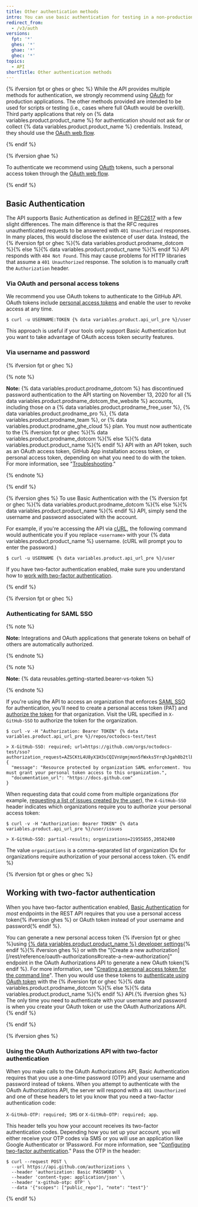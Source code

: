 ```yaml
---
title: Other authentication methods
intro: You can use basic authentication for testing in a non-production environment.
redirect_from:
  - /v3/auth
versions:
  fpt: '*'
  ghes: '*'
  ghae: '*'
  ghec: '*'
topics:
  - API
shortTitle: Other authentication methods
---
```



{% ifversion fpt or ghes or ghec %}
While the API provides multiple methods for authentication, we strongly
recommend using [OAuth](/apps/building-integrations/setting-up-and-registering-oauth-apps/) for production applications. The other
methods provided are intended to be used for scripts or testing (i.e., cases
where full OAuth would be overkill). Third party applications that rely on
{% data variables.product.product_name %} for authentication should not ask for or collect {% data variables.product.product_name %} credentials.
Instead, they should use the [OAuth web flow](/apps/building-oauth-apps/authorizing-oauth-apps/).

{% endif %}

{% ifversion ghae %}

To authenticate we recommend using [OAuth](/apps/building-integrations/setting-up-and-registering-oauth-apps/) tokens, such a personal access token through the [OAuth web flow](/apps/building-oauth-apps/authorizing-oauth-apps/).

{% endif %}

## Basic Authentication

The API supports Basic Authentication as defined in
[RFC2617](http://www.ietf.org/rfc/rfc2617.txt) with a few slight differences.
The main difference is that the RFC requires unauthenticated requests to be
answered with `401 Unauthorized` responses. In many places, this would disclose
the existence of user data. Instead, the {% ifversion fpt or ghec %}{% data variables.product.prodname_dotcom %}{% else %}{% data variables.product.product_name %}{% endif %} API responds with `404 Not Found`.
This may cause problems for HTTP libraries that assume a `401 Unauthorized`
response. The solution is to manually craft the `Authorization` header.

### Via OAuth and personal access tokens

We recommend you use OAuth tokens to authenticate to the GitHub API. OAuth tokens include [personal access tokens][personal-access-tokens] and enable the user to revoke access at any time.

```shell
$ curl -u USERNAME:TOKEN {% data variables.product.api_url_pre %}/user
```

This approach is useful if your tools only support Basic Authentication but you want to take advantage of OAuth access token security features.

### Via username and password

{% ifversion fpt or ghec %}

{% note %}

**Note:** {% data variables.product.prodname_dotcom %} has discontinued password authentication to the API starting on November 13, 2020 for all {% data variables.product.prodname_dotcom_the_website %} accounts, including those on a {% data variables.product.prodname_free_user %}, {% data variables.product.prodname_pro %}, {% data variables.product.prodname_team %}, or {% data variables.product.prodname_ghe_cloud %} plan. You must now authenticate to the {% ifversion fpt or ghec %}{% data variables.product.prodname_dotcom %}{% else %}{% data variables.product.product_name %}{% endif %} API with an API token, such as an OAuth access token, GitHub App installation access token, or personal access token, depending on what you need to do with the token. For more information, see "[Troubleshooting](/rest/overview/troubleshooting#basic-authentication-errors)."
 
{% endnote %}

{% endif %}

{% ifversion ghes %}
To use Basic Authentication with the {% ifversion fpt or ghec %}{% data variables.product.prodname_dotcom %}{% else %}{% data variables.product.product_name %}{% endif %} API, simply send the username and
password associated with the account.

For example, if you're accessing the API via [cURL][curl], the following command
would authenticate you if you replace `<username>` with your {% data variables.product.product_name %} username.
(cURL will prompt you to enter the password.)

```shell
$ curl -u USERNAME {% data variables.product.api_url_pre %}/user
```
If you have two-factor authentication enabled, make sure you understand how to [work with two-factor authentication](/rest/overview/other-authentication-methods#working-with-two-factor-authentication).

{% endif %}

{% ifversion fpt or ghec %}
### Authenticating for SAML SSO

{% note %}

**Note:** Integrations and OAuth applications that generate tokens on behalf of others are automatically authorized.

{% endnote %}

{% note %}

**Note:** {% data reusables.getting-started.bearer-vs-token %}

{% endnote %}

If you're using the API to access an organization that enforces [SAML SSO][saml-sso] for authentication, you'll need to create a personal access token (PAT) and [authorize the token][allowlist] for that organization. Visit the URL specified in `X-GitHub-SSO` to authorize the token for the organization.

```shell
$ curl -v -H "Authorization: Bearer TOKEN" {% data variables.product.api_url_pre %}/repos/octodocs-test/test

> X-GitHub-SSO: required; url=https://github.com/orgs/octodocs-test/sso?authorization_request=AZSCKtL4U8yX1H3sCQIVnVgmjmon5fWxks5YrqhJgah0b2tlbl9pZM4EuMz4
{
  "message": "Resource protected by organization SAML enforcement. You must grant your personal token access to this organization.",
  "documentation_url": "https://docs.github.com"
}
```

When requesting data that could come from multiple organizations (for example, [requesting a list of issues created by the user][user-issues]), the `X-GitHub-SSO` header indicates which organizations require you to authorize your personal access token:

```shell
$ curl -v -H "Authorization: Bearer TOKEN" {% data variables.product.api_url_pre %}/user/issues

> X-GitHub-SSO: partial-results; organizations=21955855,20582480
```

The value `organizations` is a comma-separated list of organization IDs for organizations require authorization of your personal access token.
{% endif %}

{% ifversion fpt or ghes or ghec %}
## Working with two-factor authentication

When you have two-factor authentication enabled, [Basic Authentication](#basic-authentication) for _most_ endpoints in the REST API requires that you use a personal access token{% ifversion ghes %} or OAuth token instead of your username and password{% endif %}.

You can generate a new personal access token {% ifversion fpt or ghec %}using [{% data variables.product.product_name %} developer settings](https://github.com/settings/tokens/new){% endif %}{% ifversion ghes %} or with the "[Create a new authorization][/rest/reference/oauth-authorizations#create-a-new-authorization]" endpoint in the OAuth Authorizations API to generate a new OAuth token{% endif %}. For more information, see "[Creating a personal access token for the command line](/github/authenticating-to-github/creating-a-personal-access-token-for-the-command-line)". Then you would use these tokens to [authenticate using OAuth token][oauth-auth] with the {% ifversion fpt or ghec %}{% data variables.product.prodname_dotcom %}{% else %}{% data variables.product.product_name %}{% endif %} API.{% ifversion ghes %} The only time you need to authenticate with your username and password is when you create your OAuth token or use the OAuth Authorizations API.{% endif %}

{% endif %}

{% ifversion ghes %}
### Using the OAuth Authorizations API with two-factor authentication

When you make calls to the OAuth Authorizations API, Basic Authentication requires that you use a one-time password (OTP) and your username and password instead of tokens. When you attempt to authenticate with the OAuth Authorizations API, the server will respond with a `401 Unauthorized` and one of these headers to let you know that you need a two-factor authentication code:

`X-GitHub-OTP: required; SMS` or `X-GitHub-OTP: required; app`.  

This header tells you how your account receives its two-factor authentication codes. Depending how you set up your account, you will either receive your OTP codes via SMS or you will use an application like Google Authenticator or 1Password. For more information, see "[Configuring two-factor authentication](/articles/configuring-two-factor-authentication)." Pass the OTP in the header:

```shell
$ curl --request POST \
  --url https://api.github.com/authorizations \
  --header 'authorization: Basic PASSWORD' \
  --header 'content-type: application/json' \
  --header 'x-github-otp: OTP' \
  --data '{"scopes": ["public_repo"], "note": "test"}'
```
{% endif %}

[curl]: http://curl.haxx.se/
[oauth-auth]: /rest/overview/resources-in-the-rest-api#authentication
[personal-access-tokens]: /articles/creating-a-personal-access-token-for-the-command-line
[saml-sso]: /articles/about-identity-and-access-management-with-saml-single-sign-on
[saml-sso-tokens]: https://github.com/settings/tokens
[allowlist]: /github/authenticating-to-github/authorizing-a-personal-access-token-for-use-with-saml-single-sign-on
[user-issues]: /rest/reference/issues#list-issues-assigned-to-the-authenticated-user
